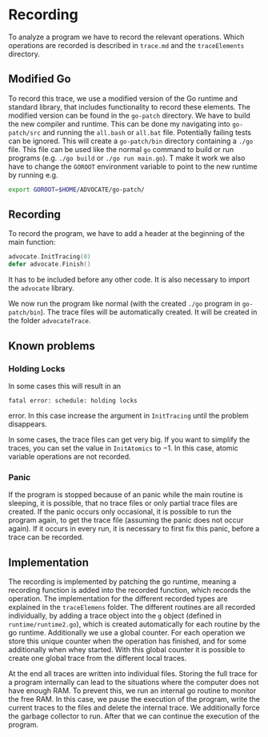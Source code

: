 # Recording

To analyze a program we have to record the relevant operations. Which operations are recorded is described in `trace.md` and the `traceElements` directory.

## Modified Go

To record this trace, we use a modified version of the Go runtime and standard library, that includes functionality to record these elements. The modified version can be found in the `go-patch` directory. We have to build the new compiler and runtime. This can be done my navigating into `go-patch/src` and running the `all.bash` or `all.bat` file. Potentially failing tests can be ignored. This will create a `go-patch/bin` directory containing a `./go` file. This file can be used like the normal `go` command to build or run programs (e.g. `./go build` or `./go run main.go`). T make it work we also have to change the `GOROOT` environment variable to point to the new runtime by running e.g.

```bash
export GOROOT=$HOME/ADVOCATE/go-patch/
```

## Recording

To record the program, we have to add a header at the beginning of the main function:

```go
advocate.InitTracing(0)
defer advocate.Finish()
```

It has to be included before any other code. It is also necessary to import the `advocate` library. 

We now run the program like normal (with the created `./go` program in `go-patch/bin`). The trace files will be automatically created. It will be created in the folder `advocateTrace`.

## Known problems

### Holding Locks

In some cases this will result in an

```
fatal error: schedule: holding locks
```

error. In this case increase the argument in `InitTracing` until
the problem disappears.

In some cases, the trace files can get very big. If you want to simplify the 
traces, you can set the value in `InitAtomics` to $-1$. In this case, 
atomic variable operations are not recorded. 

### Panic

If the program is stopped because of an panic while the main routine is
sleeping, it is possible, that no trace files or only partial trace files are
created. If the panic
occurs only occasional, it is possible to run the program again, to get
the trace file (assuming the panic does not occur again). If it occurs
in every run, it is necessary to first fix this panic, before a trace can
be recorded.

## Implementation
The recording is implemented by patching the go runtime, meaning a recording 
function is added into the recorded function, which records the operation.
The implementation for the different recorded types are explained in the `traceElemens`
folder. The different routines are all recorded individually, by adding a trace 
object into the `g` object (defined in `runtime/runtime2.go`), which is created 
automatically for each routine by the go runtime. Additionally we use a global 
counter. For each operation we store this unique counter when the operation
has finished, and for some additionally when whey started. With this global counter 
it is possible to create one global trace from the different local traces.

At the end all traces are written into individual files. Storing the full trace 
for a program internally can lead to the situations where the computer does not 
have enough RAM. To prevent this, we run an internal go routine to monitor the 
free RAM. In this case, we pause the execution of the program, write the current 
traces to the files and delete the internal trace. We additionally force the 
garbage collector to run. After that we can continue the execution of the 
program.